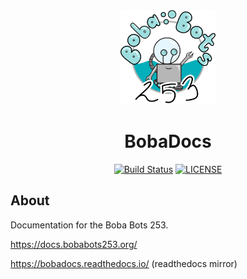<div align="center">

<img src="docs/assets/icons/logo.png" width="30%" alt="Boba Bot Logo">

# BobaDocs

[![Build Status][GHAction-image]][GHAction-link]
[![LICENSE][LICENSE-image]][LICENSE-link]

</div>

## About

Documentation for the Boba Bots 253.

https://docs.bobabots253.org/

https://bobadocs.readthedocs.io/ (readthedocs mirror)

[GHAction-image]: https://github.com/bobabots253/bobadocs/workflows/CI/badge.svg?branch=master&event=push
[GHAction-link]: https://github.com/bobabots253/bobadocs/actions?query=event%3Apush+branch%3Amaster
[LICENSE-image]: https://img.shields.io/github/license/bobabots253/bobadocs
[LICENSE-link]: https://github.com/bobabots253/bobadocs/blob/master/LICENSE
